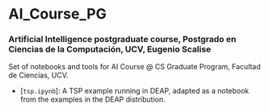 # AI_Course_PG

### Artificial Intelligence postgraduate course, Postgrado en Ciencias de la Computación, UCV, Eugenio Scalise

Set of notebooks and tools for AI Course @ CS Graduate Program, Facultad de Ciencias, UCV.

* [`tsp.ipynb`]: A TSP example running in DEAP, adapted as a notebook from the examples in the DEAP distribution.
